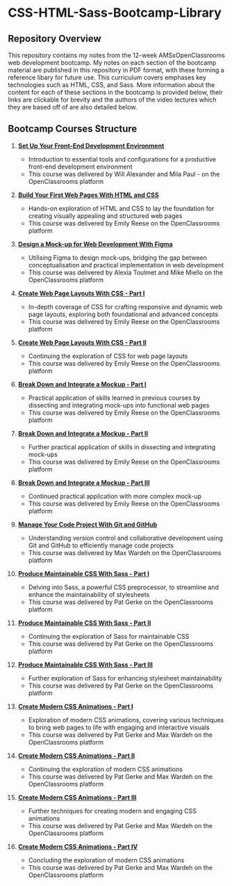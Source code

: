 # CSS-HTML-Sass-Bootcamp-Library

## Repository Overview

This repository contains my notes from the 12-week AMSxOpenClassrooms web development bootcamp. My notes on each section of the bootcamp material are published in this repository in PDF format, with these forming a reference libary for future use. This curriculum covers emphases key technologies such as HTML, CSS, and Sass. More information about the content for each of these sections in the bootcamp is provided below, their links are clickable for brevity and the authors of the video lectures which they are based off of are also detailed below.

## Bootcamp Courses Structure

1. [**Set Up Your Front-End Development Environment**](./1%20Set%20Up%20Your%20Front-End%20Development%20Environment.pdf)
   - Introduction to essential tools and configurations for a productive front-end development environment
   - This course was delivered by Will Alexander and Mila Paul - on the OpenClassrooms platform

2. [**Build Your First Web Pages With HTML and CSS**](./2%20Build%20Your%20First%20Web%20Pages%20With%20HTML%20and%20CSS.pdf)
   - Hands-on exploration of HTML and CSS to lay the foundation for creating visually appealing and structured web pages
   - This course was delivered by Emily Reese on the OpenClassrooms platform

3. [**Design a Mock-up for Web Development With Figma**](./3%20Design%20a%20Mock-up%20for%20Web%20Development%20With%20Figma.pdf)
   - Utilising Figma to design mock-ups, bridging the gap between conceptualisation and practical implementation in web development
   - This course was delivered by Alexia Toulmet and Mike Miello on the OpenClassrooms platform

4. [**Create Web Page Layouts With CSS - Part I**](./4i%20Create%20Web%20Page%20Layouts%20With%20CSS.pdf)
   - In-depth coverage of CSS for crafting responsive and dynamic web page layouts, exploring both foundational and advanced concepts
   - This course was delivered by Emily Reese on the OpenClassrooms platform

5. [**Create Web Page Layouts With CSS - Part II**](./4ii%20Create%20Web%20Page%20Layouts%20With%20CSS.pdf)
   - Continuing the exploration of CSS for web page layouts
   - This course was delivered by Emily Reese on the OpenClassrooms platform

6. [**Break Down and Integrate a Mockup - Part I**](./5i%20Break%20Down%20and%20Integrate%20a%20Mockup.pdf)
   - Practical application of skills learned in previous courses by dissecting and integrating mock-ups into functional web pages
   - This course was delivered by Emily Reese on the OpenClassrooms platform

7. [**Break Down and Integrate a Mockup - Part II**](./5ii%20Break%20Down%20and%20Integrate%20a%20Mockup.pdf)
   - Further practical application of skills in dissecting and integrating mock-ups
   - This course was delivered by Emily Reese on the OpenClassrooms platform

8. [**Break Down and Integrate a Mockup - Part III**](./5iii%20Break%20Down%20and%20Integrate%20a%20Mockup.pdf)
   - Continued practical application with more complex mock-up
   - This course was delivered by Emily Reese on the OpenClassrooms platform

9. [**Manage Your Code Project With Git and GitHub**](./6%20Manage%20Your%20Code%20Project%20With%20Git%20and%20GitHub.pdf)
   - Understanding version control and collaborative development using Git and GitHub to efficiently manage code projects
   - This course was delivered by Max Wardeh on the OpenClassrooms platform

10. [**Produce Maintainable CSS With Sass - Part I**](./7i%20Produce%20Maintainable%20CSS%20With%20Sass.pdf)
    - Delving into Sass, a powerful CSS preprocessor, to streamline and enhance the maintainability of stylesheets
    - This course was delivered by Pat Gerke on the OpenClassrooms platform

11. [**Produce Maintainable CSS With Sass - Part II**](./7ii%20Produce%20Maintainable%20CSS%20With%20Sass.pdf)
    - Continuing the exploration of Sass for maintainable CSS
    - This course was delivered by Pat Gerke on the OpenClassrooms platform

12. [**Produce Maintainable CSS With Sass - Part III**](./7iii%20Produce%20Maintainable%20CSS%20With%20Sass.pdf)
    - Further exploration of Sass for enhancing stylesheet maintainability
    - This course was delivered by Pat Gerke on the OpenClassrooms platform

13. [**Create Modern CSS Animations - Part I**](./8i%20Create%20Modern%20CSS%20Animations.pdf)
    - Exploration of modern CSS animations, covering various techniques to bring web pages to life with engaging and interactive visuals
    - This course was delivered by Pat Gerke and Max Wardeh on the OpenClassrooms platform

14. [**Create Modern CSS Animations - Part II**](./8ii%20Create%20Modern%20CSS%20Animations.pdf)
    - Continuing the exploration of modern CSS animations
    - This course was delivered by Pat Gerke and Max Wardeh on the OpenClassrooms platform

15. [**Create Modern CSS Animations - Part III**](./8iii%20Create%20Modern%20CSS%20Animations.pdf)
    - Further techniques for creating modern and engaging CSS animations
    - This course was delivered by Pat Gerke and Max Wardeh on the OpenClassrooms platform

16. [**Create Modern CSS Animations - Part IV**](./8iv%20Create%20Modern%20CSS%20Animations.pdf)
    - Concluding the exploration of modern CSS animations
    - This course was delivered by Pat Gerke and Max Wardeh on the OpenClassrooms platform
